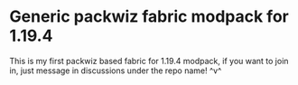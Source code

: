 # Generic packwiz fabric modpack for 1.19.4
This is my first packwiz based fabric for 1.19.4 modpack, if you want to join in, just message in discussions under the repo name! ^v^
